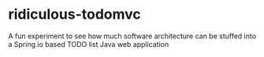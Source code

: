 ridiculous-todomvc
==================

A fun experiment to see how much software architecture can be stuffed into a Spring.io based TODO list Java web application
